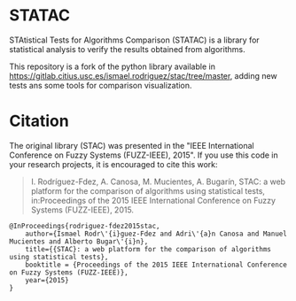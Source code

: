 STATAC
====
STAtistical Tests for Algorithms Comparison (STATAC) is a library for statistical analysis to verify the results obtained from algorithms.

This repository is a fork of the python library available in https://gitlab.citius.usc.es/ismael.rodriguez/stac/tree/master, adding new tests ans some tools for comparison visualization.

Citation
====
The original library (STAC) was presented in the "IEEE International Conference on Fuzzy Systems (FUZZ-IEEE), 2015". If you use this code in your research projects, it is encouraged to cite this work:

> I. Rodríguez-Fdez, A. Canosa, M. Mucientes, A. Bugarín, STAC: a web platform for the comparison of algorithms using statistical tests, in:Proceedings of the 2015 IEEE International Conference on Fuzzy Systems (FUZZ-IEEE), 2015.

```
@InProceedings{rodriguez-fdez2015stac,
    author={Ismael Rodr\'{i}guez-Fdez and Adri\'{a}n Canosa and Manuel Mucientes and Alberto Bugar\'{i}n},
    title={{STAC}: a web platform for the comparison of algorithms using statistical tests},
    booktitle = {Proceedings of the 2015 IEEE International Conference on Fuzzy Systems (FUZZ-IEEE)},
    year={2015}
}
```
